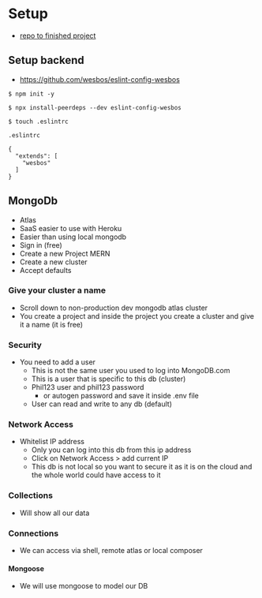 # Setup
* [repo to finished project](https://github.com/bradtraversy/devconnector_2.0)

## Setup backend
* https://github.com/wesbos/eslint-config-wesbos

`$ npm init -y`

`$ npx install-peerdeps --dev eslint-config-wesbos`

`$ touch .eslintrc`

`.eslintrc`

```
{
  "extends": [
    "wesbos"
  ]
}
```

## MongoDb
* Atlas
* SaaS easier to use with Heroku
* Easier than using local mongodb
* Sign in (free)
* Create a new Project MERN
* Create a new cluster
* Accept defaults

### Give your cluster a name
* Scroll down to non-production dev mongodb atlas cluster
* You create a project and inside the project you create a cluster and give it a name (it is free)

### Security
* You need to add a user
    - This is not the same user you used to log into MongoDB.com
    - This is a user that is specific to this db (cluster)
    - Phil123 user and phil123 password
        + or autogen password and save it inside .env file
    - User can read and write to any db (default)

### Network Access
* Whitelist IP address
    - Only you can log into this db from this ip address
    - Click on Network Access > add current IP
    - This db is not local so you want to secure it as it is on the cloud and the whole world could have access to it

### Collections
* Will show all our data

### Connections
* We can access via shell, remote atlas or local composer

#### Mongoose
* We will use mongoose to model our DB
